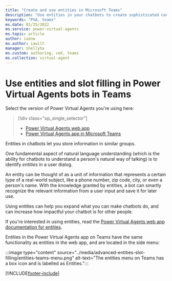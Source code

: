```yaml
---
title: "Create and use entities in Microsoft Teams"
description: "Use entities in your chatbots to create sophisticated conversations."
keywords: "PVA, teams"
ms.date: 01/25/2022
ms.service: power-virtual-agents
ms.topic: article
author: iaanw
ms.author: iawilt
manager: shellyha
ms.custom: authoring, ceX, teams
ms.collection: virtual-agent
---
```


# Use entities and slot filling in Power Virtual Agents bots in Teams

Select the version of Power Virtual Agents you're using here:

> [!div class="op_single_selector"]
>
> - [Power Virtual Agents web app](../advanced-entities-slot-filling.md)
> - [Power Virtual Agents app in Microsoft Teams](advanced-entities-slot-filling-teams.md)

Entities in chatbots let you store information in similar groups.

One fundamental aspect of natural language understanding (which is the ability for chatbots to understand a person's natural way of talking) is to identify *entities* in a user dialog.

An entity can be thought of as a unit of information that represents a certain type of a real-world subject, like a phone number, zip code, city, or even a person's name. With the knowledge granted by entities, a bot can smartly recognize the relevant information from a user input and save it for later use.

Using entities can help you expand what you can make chatbots do, and can increase how impactful your chatbot is for other people.

If you're interested in using entities, read the [Power Virtual Agents web app documentation for entities](../advanced-entities-slot-filling.md).

Entities in the Power Virtual Agents app on Teams have the same functionality as entities in the web app, and are located in the side menu:

:::image type="content" source="../media/advanced-entities-slot-filling/entities-teams-menu.png" alt-text="The entities menu on Teams has a box icon and is labelled as Entities.":::

[!INCLUDE[footer-include](../includes/footer-banner.md)]
